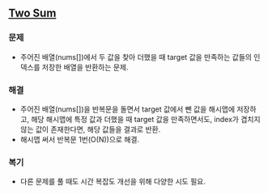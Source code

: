 ## [Two Sum](https://leetcode.com/problems/two-sum/description/?envType=problem-list-v2&envId=rab78cw1)

### 문제
- 주어진 배열(nums[])에서 두 값을 찾아 더했을 때 target 값을 만족하는 값들의 인덱스를 저장한 배열을 반환하는 문제.

### 해결
- 주어진 배열(nums[])을 반복문을 돌면서 target 값에서 뺀 값을 해시맵에 저장하고, 해당 해시맵에 특정 값과 더했을 때 target 값을 만족하면서도, index가 겹치지 않는 값이 존재한다면, 해당 값들을 결과로 반환.
- 해시맵 써서 반복문 1번(O(N))으로 해결.

### 복기
- 다른 문제를 풀 때도 시간 복잡도 개선을 위해 다양한 시도 필요.